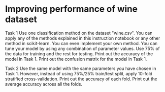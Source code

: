 # Improving performance of wine dataset
Task 1
Use one classification method on the dataset "wine.csv". You can apply any of the methods explained in this instruction notebook or any other method in scikit-learn. You can even implement your own method. You can tune your model by using any combination of parameter values. Use 75% of the data for training and the rest for testing. Print out the accuracy of the model in Task 1. Print out the confusion matrix for the model in Task 1.

Task 2
Use the same model with the same parameters you have chosen in Task 1. However, instead of using 75%/25% train/test split, apply 10-fold stratified cross-validation. Print out the accuracy of each fold. Print out the average accuracy across all the folds.
